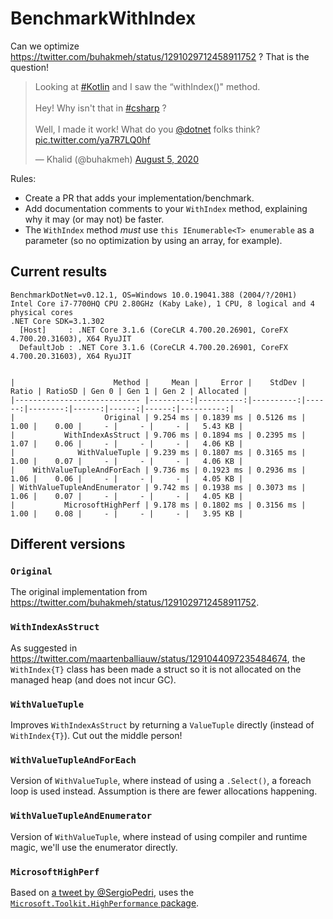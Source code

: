 # BenchmarkWithIndex

Can we optimize https://twitter.com/buhakmeh/status/1291029712458911752 ? That is the question!

<blockquote class="twitter-tweet"><p lang="en" dir="ltr">Looking at <a href="https://twitter.com/hashtag/Kotlin?src=hash&amp;ref_src=twsrc%5Etfw">#Kotlin</a> and I saw the “withIndex()&quot; method.<br><br>Hey! Why isn&#39;t that in <a href="https://twitter.com/hashtag/csharp?src=hash&amp;ref_src=twsrc%5Etfw">#csharp</a> ?<br><br>Well, I made it work! What do you <a href="https://twitter.com/dotnet?ref_src=twsrc%5Etfw">@dotnet</a> folks think? <a href="https://t.co/ya7R7LQ0hf">pic.twitter.com/ya7R7LQ0hf</a></p>&mdash; Khalid (@buhakmeh) <a href="https://twitter.com/buhakmeh/status/1291029712458911752?ref_src=twsrc%5Etfw">August 5, 2020</a></blockquote>

Rules:
* Create a PR that adds your implementation/benchmark.
* Add documentation comments to your `WithIndex` method, explaining why it may (or may not) be faster.
* The `WithIndex` method *must* use `this IEnumerable<T> enumerable` as a parameter (so no optimization by using an array, for example).

## Current results

```
BenchmarkDotNet=v0.12.1, OS=Windows 10.0.19041.388 (2004/?/20H1)
Intel Core i7-7700HQ CPU 2.80GHz (Kaby Lake), 1 CPU, 8 logical and 4 physical cores
.NET Core SDK=3.1.302
  [Host]     : .NET Core 3.1.6 (CoreCLR 4.700.20.26901, CoreFX 4.700.20.31603), X64 RyuJIT
  DefaultJob : .NET Core 3.1.6 (CoreCLR 4.700.20.26901, CoreFX 4.700.20.31603), X64 RyuJIT


|                      Method |     Mean |     Error |    StdDev | Ratio | RatioSD | Gen 0 | Gen 1 | Gen 2 | Allocated |
|---------------------------- |---------:|----------:|----------:|------:|--------:|------:|------:|------:|----------:|
|                    Original | 9.254 ms | 0.1839 ms | 0.5126 ms |  1.00 |    0.00 |     - |     - |     - |   5.43 KB |
|           WithIndexAsStruct | 9.706 ms | 0.1894 ms | 0.2395 ms |  1.07 |    0.06 |     - |     - |     - |   4.06 KB |
|              WithValueTuple | 9.239 ms | 0.1807 ms | 0.3165 ms |  1.00 |    0.07 |     - |     - |     - |   4.06 KB |
|    WithValueTupleAndForEach | 9.736 ms | 0.1923 ms | 0.2936 ms |  1.06 |    0.06 |     - |     - |     - |   4.05 KB |
| WithValueTupleAndEnumerator | 9.742 ms | 0.1938 ms | 0.3073 ms |  1.06 |    0.07 |     - |     - |     - |   4.05 KB |
|           MicrosoftHighPerf | 9.178 ms | 0.1802 ms | 0.3156 ms |  1.00 |    0.08 |     - |     - |     - |   3.95 KB |
```

## Different versions

### `Original`

The original implementation from https://twitter.com/buhakmeh/status/1291029712458911752.

### `WithIndexAsStruct`

As suggested in https://twitter.com/maartenballiauw/status/1291044097235484674,
the `WithIndex{T}` class has been made a struct so it is not allocated
on the managed heap (and does not incur GC).

### `WithValueTuple`

Improves `WithIndexAsStruct` by returning a `ValueTuple` directly 
(instead of `WithIndex{T}`). Cut out the middle person!
        
### `WithValueTupleAndForEach`

Version of `WithValueTuple`, where instead of using a `.Select()`,
a foreach loop is used instead. Assumption is there are fewer
allocations happening.
        
### `WithValueTupleAndEnumerator`

Version of `WithValueTuple`, where instead of using compiler and
runtime magic, we'll use the enumerator directly.
        
### `MicrosoftHighPerf`

Based on [a tweet by @SergioPedri](https://twitter.com/SergioPedri/status/1291330327881879552), uses the [`Microsoft.Toolkit.HighPerformance` package](https://www.nuget.org/packages/Microsoft.Toolkit.HighPerformance/).

